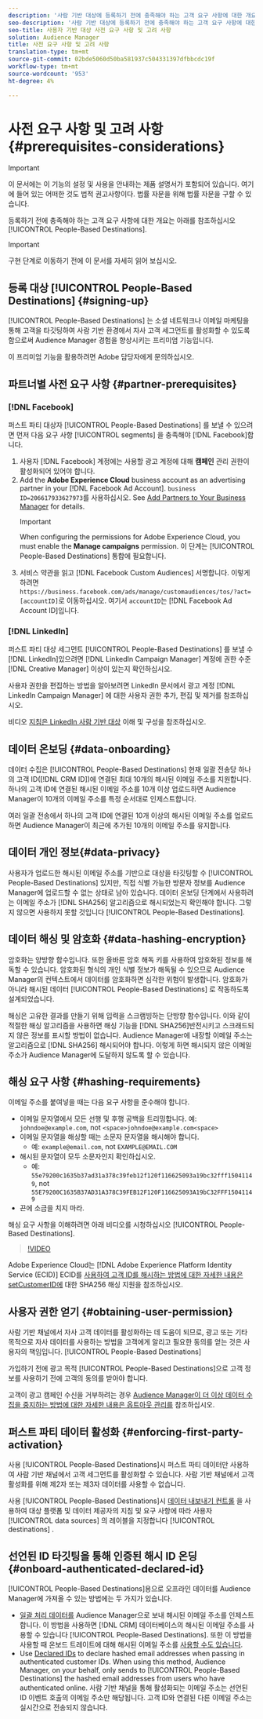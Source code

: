 ```yaml
---
description: '사람 기반 대상에 등록하기 전에 충족해야 하는 고객 요구 사항에 대한 개요는 아래를 참조하십시오.  '
seo-description: '사람 기반 대상에 등록하기 전에 충족해야 하는 고객 요구 사항에 대한 개요는 아래를 참조하십시오.  '
seo-title: 사용자 기반 대상 사전 요구 사항 및 고려 사항
solution: Audience Manager
title: 사전 요구 사항 및 고려 사항
translation-type: tm+mt
source-git-commit: 02bde5060d50ba581937c504331397dfbbcdc19f
workflow-type: tm+mt
source-wordcount: '953'
ht-degree: 4%

---
```



# 사전 요구 사항 및 고려 사항 {#prerequisites-considerations}

>[!IMPORTANT]
>이 문서에는 이 기능의 설정 및 사용을 안내하는 제품 설명서가 포함되어 있습니다. 여기에 들어 있는 어떠한 것도 법적 권고사항이다. 법률 자문을 위해 법률 자문을 구할 수 있습니다.

등록하기 전에 충족해야 하는 고객 요구 사항에 대한 개요는 아래를 참조하십시오 [!UICONTROL People-Based Destinations].

>[!IMPORTANT]
> 구현 단계로 이동하기 전에 이 문서를 자세히 읽어 보십시오.

## 등록 대상 [!UICONTROL People-Based Destinations] {#signing-up}

[!UICONTROL People-Based Destinations] 는 소셜 네트워크나 이메일 마케팅을 통해 고객을 타깃팅하여 사람 기반 환경에서 자사 고객 세그먼트를 활성화할 수 있도록 함으로써 Audience Manager 경험을 향상시키는 프리미엄 기능입니다.

이 프리미엄 기능을 활용하려면 Adobe 담당자에게 문의하십시오.

## 파트너별 사전 요구 사항 {#partner-prerequisites}

### [!DNL Facebook]

퍼스트 파티 대상자 [!UICONTROL People-Based Destinations] 를 보낼 수 있으려면 먼저 다음 요구 사항 [!UICONTROL segments] 을 충족해야 [!DNL Facebook]합니다.

1. 사용자 [!DNL Facebook] 계정에는 사용할 광고 계정에 대해 **캠페인** 관리 권한이 활성화되어 있어야 합니다.
2. Add the **Adobe Experience Cloud** business account as an advertising partner in your [!DNL Facebook Ad Account]. `business ID=206617933627973`를 사용하십시오. See [Add Partners to Your Business Manager](https://www.facebook.com/business/help/1717412048538897) for details.
   >[!IMPORTANT]
   > When configuring the permissions for Adobe Experience Cloud, you must enable the **Manage campaigns** permission. 이 단계는 [!UICONTROL People-Based Destinations] 통합에 필요합니다.
3. 서비스 약관을 읽고 [!DNL Facebook Custom Audiences] 서명합니다. 이렇게 하려면 `https://business.facebook.com/ads/manage/customaudiences/tos/?act=[accountID]`로 이동하십시오. 여기서 `accountID`는 [!DNL Facebook Ad Account ID]입니다.

### [!DNL LinkedIn]

퍼스트 파티 대상 세그먼트 [!UICONTROL People-Based Destinations] 를 보낼 수 [!DNL LinkedIn]있으려면 [!DNL LinkedIn Campaign Manager] 계정에 권한 수준 [!DNL Creative Manager] 이상이 있는지 확인하십시오.

사용자 권한을 편집하는 방법을 알아보려면 LinkedIn 문서에서 광고 계정 [!DNL LinkedIn Campaign Manager] 에 대한 사용자 권한 추가, 편집 및 [](https://www.linkedin.com/help/lms/answer/5753) 제거를 참조하십시오.

비디오 [지침은 LinkedIn 사람 기반 대상](https://docs.adobe.com/content/help/en/audience-manager-learn/tutorials/data-activation/people-based-destinations/understanding-and-configuring-the-linkedin-pbd.html) 이해 및 구성을 참조하십시오.

## 데이터 온보딩 {#data-onboarding}

데이터 수집은 [!UICONTROL People-Based Destinations] 현재 일괄 전송당 하나의 고객 ID([!DNL CRM ID])에 연결된 최대 10개의 해시된 이메일 주소를 지원합니다. 하나의 고객 ID에 연결된 해시된 이메일 주소를 10개 이상 업로드하면 Audience Manager이 10개의 이메일 주소를 특정 순서대로 인제스트합니다.

여러 일괄 전송에서 하나의 고객 ID에 연결된 10개 이상의 해시된 이메일 주소를 업로드하면 Audience Manager이 최근에 추가된 10개의 이메일 주소를 유지합니다.

## 데이터 개인 정보{#data-privacy}

사용자가 업로드한 해시된 이메일 주소를 기반으로 대상을 타깃팅할 수 [!UICONTROL People-Based Destinations] 있지만, 직접 식별 가능한 방문자 정보를 Audience Manager에 업로드할 수 없는 상태로 남아 있습니다. 데이터 온보딩 단계에서 사용하려는 이메일 주소가 [!DNL SHA256] 알고리즘으로 해시되었는지 확인해야 합니다. 그렇지 않으면 사용하지 못할 것입니다 [!UICONTROL People-Based Destinations].

## 데이터 해싱 및 암호화 {#data-hashing-encryption}

암호화는 양방향 함수입니다. 또한 올바른 암호 해독 키를 사용하여 암호화된 정보를 해독할 수 있습니다. 암호화된 형식의 개인 식별 정보가 해독될 수 있으므로 Audience Manager의 컨텍스트에서 데이터를 암호화하면 심각한 위험이 발생합니다. 암호화가 아니라 해시된 데이터 [!UICONTROL People-Based Destinations] 로 작동하도록 설계되었습니다.

해싱은 고유한 결과를 만들기 위해 입력을 스크램빙하는 단방향 함수입니다. 이와 같이 적절한 해싱 알고리즘을 사용하면 해싱 기능을 [!DNL SHA256]반전시키고 스크래드되지 않은 정보를 표시할 방법이 없습니다. Audience Manager에 내장할 이메일 주소는 알고리즘으로 [!DNL SHA256] 해시되어야 합니다. 이렇게 하면 해시되지 않은 이메일 주소가 Audience Manager에 도달하지 않도록 할 수 있습니다.

## 해싱 요구 사항 {#hashing-requirements}

이메일 주소를 붙여넣을 때는 다음 요구 사항을 준수해야 합니다.

* 이메일 문자열에서 모든 선행 및 후행 공백을 트리밍합니다. 예: `johndoe@example.com`, not `<space>johndoe@example.com<space>`
* 이메일 문자열을 해싱할 때는 소문자 문자열을 해시해야 합니다.
   * 예: `example@email.com`, not `EXAMPLE@EMAIL.COM`
* 해시된 문자열이 모두 소문자인지 확인하십시오.
   * 예: `55e79200c1635b37ad31a378c39feb12f120f116625093a19bc32fff15041149`, not `55E79200C1635B37AD31A378C39FEB12F120F116625093A19bC32FFF15041149`
* 끈에 소금을 치지 마라.

해싱 요구 사항을 이해하려면 아래 비디오를 시청하십시오 [!UICONTROL People-Based Destinations].

>[!VIDEO](https://video.tv.adobe.com/v/29003/)

Adobe Experience Cloud는 [!DNL Adobe Experience Platform Identity Service (ECID)] ECID를 [사용하여 고객 ID를 해시하는 방법에 대한 자세한 내용은 setCustomerID에](https://docs.adobe.com/content/help/en/id-service/using/reference/hashing-support.html) 대한 SHA256 해싱 지원을 참조하십시오.

## 사용자 권한 얻기 {#obtaining-user-permission}

사람 기반 채널에서 자사 고객 데이터를 활성화하는 데 도움이 되므로, 광고 또는 기타 목적으로 자사 데이터를 사용하는 방법을 고객에게 알리고 필요한 동의를 얻는 것은 사용자의 책임입니다. [!UICONTROL People-Based Destinations]

가입하기 전에 광고 목적 [!UICONTROL People-Based Destinations]으로 고객 정보를 사용하기 전에 고객의 동의를 받아야 합니다.

고객이 광고 캠페인 수신을 거부하려는 경우 [Audience Manager이 더 이상 데이터 수집을 중지하는 방법에 대한 자세한 내용은 옵트아웃 관리를](../../overview/data-security-and-privacy/data-privacy-requests.md) 참조하십시오.

## 퍼스트 파티 데이터 활성화 {#enforcing-first-party-activation}

사용 [!UICONTROL People-Based Destinations]시 퍼스트 파티 데이터만 사용하여 사람 기반 채널에서 고객 세그먼트를 활성화할 수 있습니다. 사람 기반 채널에서 고객 활성화를 위해 제2자 또는 제3자 데이터를 사용할 수 없습니다.

사용 [!UICONTROL People-Based Destinations]시 [데이터 내보내기 컨트롤](../data-export-controls.md) 을 사용하여 대상 플랫폼 및 데이터 제공자의 지침 및 요구 사항에 따라 사용자 [!UICONTROL data sources] 의 레이블을 지정합니다 [!UICONTROL destinations] .

## 선언된 ID 타깃팅을 통해 인증된 해시 ID 온딩 {#onboard-authenticated-declared-id}

[!UICONTROL People-Based Destinations]용으로 오프라인 데이터를 Audience Manager에 가져올 수 있는 방법에는 두 가지가 있습니다.

* [일괄 처리 데이터를](../../integration/sending-audience-data/batch-data-transfer-explained/batch-data-transfer-overview.md) Audience Manager으로 보내 해시된 이메일 주소를 인제스트합니다. 이 방법을 사용하면 [!DNL CRM] 데이터베이스의 해시된 이메일 주소를 사용할 수 있습니다 [!UICONTROL People-Based Destinations]. 또한 이 방법을 사용할 때 온보드 트레이트에 대해 해시된 이메일 주소를 [사용할 수도 있습니다](../traits/trait-and-segment-qualification-reference.md).
* Use [Declared IDs](../declared-ids.md) to declare hashed email addresses when passing in authenticated customer IDs. When using this method, Audience Manager, on your behalf, only sends to [!UICONTROL People-Based Destinations] the hashed email addresses from users who have authenticated online. 사람 기반 채널을 통해 활성화되는 이메일 주소는 선언된 ID 이벤트 호출의 이메일 주소만 해당됩니다. 고객 ID와 연결된 다른 이메일 주소는 실시간으로 전송되지 않습니다.
